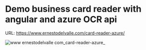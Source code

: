 # Demo business card reader with angular and azure OCR api

URL: https://www.ernestodelvalle.com/card-reader-azure/

![www ernestodelvalle com_card-reader-azure_](https://user-images.githubusercontent.com/16189689/39411057-c2856524-4c02-11e8-825a-9b7d3d6fd545.png)

